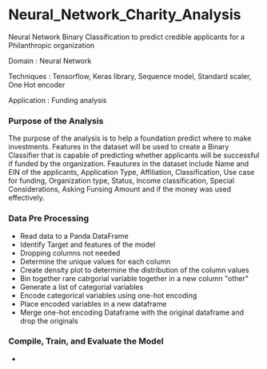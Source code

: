 # Neural_Network_Charity_Analysis
Neural Network Binary Classification to predict credible applicants for a Philanthropic organization

Domain : Neural Network

Techniques : Tensorflow, Keras library, Sequence model, Standard scaler, One Hot encoder

Application : Funding analysis

### Purpose of the Analysis
The purpose of the analysis is to help a foundation predict where to make investments. Features in the dataset will be used to create a Binary Classifier that is capable of predicting whether applicants will be successful if funded by the organization. Feautures in the dataset include Name and EIN of the applicants, Application Type, Affiliation, Classification, Use case for funding, Organization type, Status, Income classification, Special Considerations, Asking Funsing Amount and if the money was used effectively.

### Data Pre Processing
- Read data to a Panda DataFrame
- Identify Target and features of the model
- Dropping columns not needed
- Determine the unique values for each column
- Create density plot to determine the distribution of the column values
- Bin together rare catrgorial variable together in a new column "other"
- Generate a list of categorial variables
- Encode categorical variables using one-hot encoding
- Place encoded variables in a new dataframe
- Merge one-hot encoding Dataframe with the original dataframe and drop the originals

### Compile, Train, and Evaluate the Model
- 

